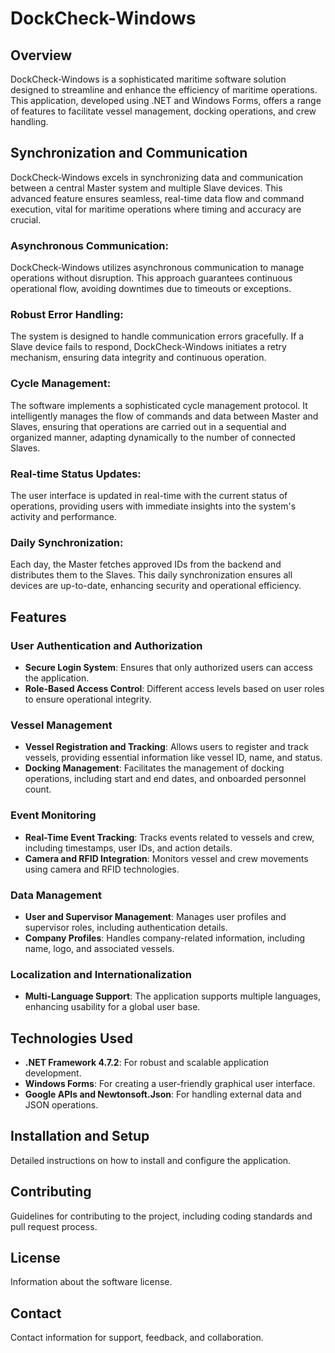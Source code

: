 # DockCheck-Windows

## Overview
DockCheck-Windows is a sophisticated maritime software solution designed to streamline and enhance the efficiency of maritime operations. This application, developed using .NET and Windows Forms, offers a range of features to facilitate vessel management, docking operations, and crew handling.

## Synchronization and Communication
DockCheck-Windows excels in synchronizing data and communication between a central Master system and multiple Slave devices. This advanced feature ensures seamless, real-time data flow and command execution, vital for maritime operations where timing and accuracy are crucial.

### Asynchronous Communication: 
DockCheck-Windows utilizes asynchronous communication to manage operations without disruption. This approach guarantees continuous operational flow, avoiding downtimes due to timeouts or exceptions.
### Robust Error Handling: 
The system is designed to handle communication errors gracefully. If a Slave device fails to respond, DockCheck-Windows initiates a retry mechanism, ensuring data integrity and continuous operation.
### Cycle Management: 
The software implements a sophisticated cycle management protocol. It intelligently manages the flow of commands and data between Master and Slaves, ensuring that operations are carried out in a sequential and organized manner, adapting dynamically to the number of connected Slaves.
### Real-time Status Updates: 
The user interface is updated in real-time with the current status of operations, providing users with immediate insights into the system's activity and performance.
### Daily Synchronization: 
Each day, the Master fetches approved IDs from the backend and distributes them to the Slaves. This daily synchronization ensures all devices are up-to-date, enhancing security and operational efficiency.

## Features

### User Authentication and Authorization
- **Secure Login System**: Ensures that only authorized users can access the application.
- **Role-Based Access Control**: Different access levels based on user roles to ensure operational integrity.

### Vessel Management
- **Vessel Registration and Tracking**: Allows users to register and track vessels, providing essential information like vessel ID, name, and status.
- **Docking Management**: Facilitates the management of docking operations, including start and end dates, and onboarded personnel count.

### Event Monitoring
- **Real-Time Event Tracking**: Tracks events related to vessels and crew, including timestamps, user IDs, and action details.
- **Camera and RFID Integration**: Monitors vessel and crew movements using camera and RFID technologies.

### Data Management
- **User and Supervisor Management**: Manages user profiles and supervisor roles, including authentication details.
- **Company Profiles**: Handles company-related information, including name, logo, and associated vessels.

### Localization and Internationalization
- **Multi-Language Support**: The application supports multiple languages, enhancing usability for a global user base.

## Technologies Used
- **.NET Framework 4.7.2**: For robust and scalable application development.
- **Windows Forms**: For creating a user-friendly graphical user interface.
- **Google APIs and Newtonsoft.Json**: For handling external data and JSON operations.

## Installation and Setup
Detailed instructions on how to install and configure the application.

## Contributing
Guidelines for contributing to the project, including coding standards and pull request process.

## License
Information about the software license.

## Contact
Contact information for support, feedback, and collaboration.
